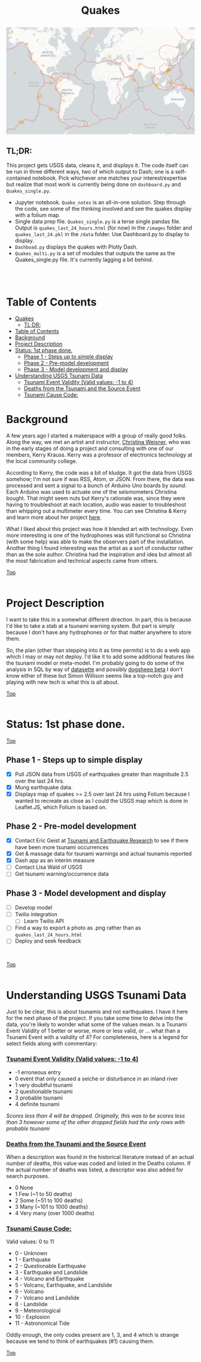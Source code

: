 #  <p align="center">Quakes</p>

![earthquakes >2.5 ](images/updated_events.png)

## TL;DR:
This project gets USGS data, cleans it, and displays it. The code itself can be run in three different ways, two of which output to Dash; one is a self-contained notebook. Pick whichever one matches your interest/expertise but realize that most work is currently being done on `dashboard.py` and `Quakes_single.py`.<br>
 * Jupyter notebook. `Quake_notes` is an all-in-one solution. Step through the code, see some of the thinking involved and see the quakes display with a folium map.
 * Single data prep file. `Quakes_single.py` is a terse single pandas file. Output is `quakes_last_24_hours.html` (for now) in the `/images`
folder and `quakes_last_24.pkl` in the `/data` folder. Use Dashboard.py to display to display.
 * `Dashboad.py` displays the quakes with Plotly Dash.
 * `Quakes_multi.py` is a set of modules that outputs the same as the Quakes_single.py file. It's currently lagging a bit behind.

<br><br>

# Table of Contents
- [Quakes](#quakes)
  - [TL;DR:](#tldr)
- [Table of Contents](#table-of-contents)
- [Background](#background)
- [Project Description](#project-description)
- [Status: 1st phase done.](#status-1st-phase-done)
  - [Phase 1 - Steps up to simple display](#phase-1---steps-up-to-simple-display)
  - [Phase 2 -  Pre-model development](#phase-2----pre-model-development)
  - [Phase 3 - Model development and display](#phase-3---model-development-and-display)
- [Understanding USGS Tsunami Data](#understanding-usgs-tsunami-data)
    - [Tsunami Event Validity (Valid values: -1 to 4)](#tsunami-event-validity-valid-values--1-to-4)
    - [Deaths from the Tsunami and the Source Event](#deaths-from-the-tsunami-and-the-source-event)
    - [Tsunami Cause Code: ](#tsunami-cause-code-)

 
# Background 
A few years ago I started a makerspace with a group of really good folks. Along the way, we met an artist and instructor, [Christina Weisner](https://www.christinaweisner.com/about), who was in the early stages of doing a project and consulting with one of our members, Kerry Krauss. Kerry was a professor of electronics technology at the local community college.

According to Kerry, the code was a bit of kludge. It got the data from USGS somehow; I'm not sure if was RSS, Atom, or JSON. From there, the data was processed and sent a signal to a bunch of Arduino Uno boards by *sound*. Each Arduino was used to actuate one of the seismometers Christina bought. That might seem nuts but Kerry's rationale was, since they were having to troubleshoot at each location, audio was easier to troubleshoot than whipping out a multimeter every time. You can see Christina & Kerry and learn more about her project [here](https://www.youtube.com/embed/uK_es620K0w).

What I liked about this project was how it blended art with technology. Even more interesting is one of the hydrophones was still functional so Christina (with some help) was able to make the observers part of the installation. Another thing I found interesting was the artist as a sort of conductor rather than as the sole author. Christina had the inspiration and idea but almost all the most fabrication and technical aspects came from others. 

[Top ](#table-of-contents)
<br><br>

# Project Description
I want to take this in a somewhat different direction. In part, this is because I'd like to take a stab at a tsunami warning system. But part is simply because I don't have any hydrophones or for that matter anywhere to store them.

So, the plan (other than stepping into it as time permits) is to do a web app which I may or may not deploy. I'd like it to add some additional features like the tsunami model or meta-model. I'm probably going to do some of the analysis in SQL by way of [datasette](https://datasette.io/) and possibly [dogsheep beta](https://dogsheep.github.io/) I don't know either of these but Simon Willison seems like a top-notch guy and playing with new tech is what this is all about.

[Top ](#table-of-contents)
<br><br>

# Status: 1st phase done.
[Top ](#table-of-contents)
<br>
## Phase 1 - Steps up to simple display
 - [x] Pull JSON data from USGS of earthquakes greater than magnitude 2.5 over the last 24 hrs. 
 - [x] Mung earthquake data.
 - [x] Displays map of quakes >= 2.5 over last 24 hrs using Folium because I wanted to recreate as close as I could the USGS map which is done in Leaflet.JS, which Folium is based on. 

## Phase 2 -  Pre-model development
- [x] Contact Eric Geist at [Tsunami and Earthquake Research](https://www.usgs.gov/centers/pcmsc/science/tsunami-and-earthquake-research?qt-science_center_objects=0#qt-science_center_objects) to see if there have been more tsunami occurrences
- [x] Get & massage data for tsunami warnings and actual tsunamis reported
- [x] Dash app as an interim measure
- [ ] Contact Lisa Wald of USGS
- [ ] Get tsunami warning/occurrence data

## Phase 3 - Model development and display
- [ ] Develop model
- [ ] Twilio integration
  - [ ] Learn Twilio API
- [ ] Find a way to export a photo as .png rather than as `quakes_last_24_hours.html`
- [ ] Deploy and seek feedback
  
<br>

[Top ](#table-of-contents)
<br><br>


# Understanding USGS Tsunami Data
Just to be clear, this is about tsunamis and not earthquakes. I have it here for the next phase of the project. If you take some time to delve into the data, you're likely to wonder what some of the values mean. Is a Tsunami Event Validity of 1 better or worse, more or less valid, or ... what than a Tsunami Event with a validity of 4? For completeness, here is a legend for select fields along with commentary:

### <u>Tsunami Event Validity (Valid values: -1 to 4)</u>
 - -1	erroneous entry
 - 0	event that only caused a seiche or disturbance in an inland river
 - 1	very doubtful tsunami
 - 2	questionable tsunami
 - 3	probable tsunami
 - 4	definite tsunami

*Scores less than 4 will be dropped. Originally, this was to be scores less than 3 however some of the other dropped fields had the only rows with probable tsunami* 

### <u>Deaths from the Tsunami and the Source Event</u>
When a description was found in the historical literature instead of an actual number of deaths, this value was coded and listed in the Deaths column. If the actual number of deaths was listed, a descriptor was also added for search purposes.
 - 0	None
 - 1	Few (~1 to 50 deaths)
 - 2	Some (~51 to 100 deaths)
 - 3	Many (~101 to 1000 deaths)
 - 4	Very many (over 1000 deaths)

### <u>Tsunami Cause Code:</u> <br>
Valid values: 0 to 11
 - 0  - 	Unknown
 - 1  - 	Earthquake
 - 2  - 	Questionable Earthquake
 - 3  - 	Earthquake and Landslide
 - 4  - 	Volcano and Earthquake
 - 5  - 	Volcano, Earthquake, and Landslide
 - 6  - 	Volcano
 - 7  - 	Volcano and Landslide
 - 8  - 	Landslide
 - 9  - 	Meteorological
 - 10 - 	Explosion
 - 11 - 	Astronomical Tide

 Oddly enough, the only codes present are 1, 3, and 4 which is strange because we tend to think of earthquakes (#1) causing them.

[Top ](#table-of-contents)
